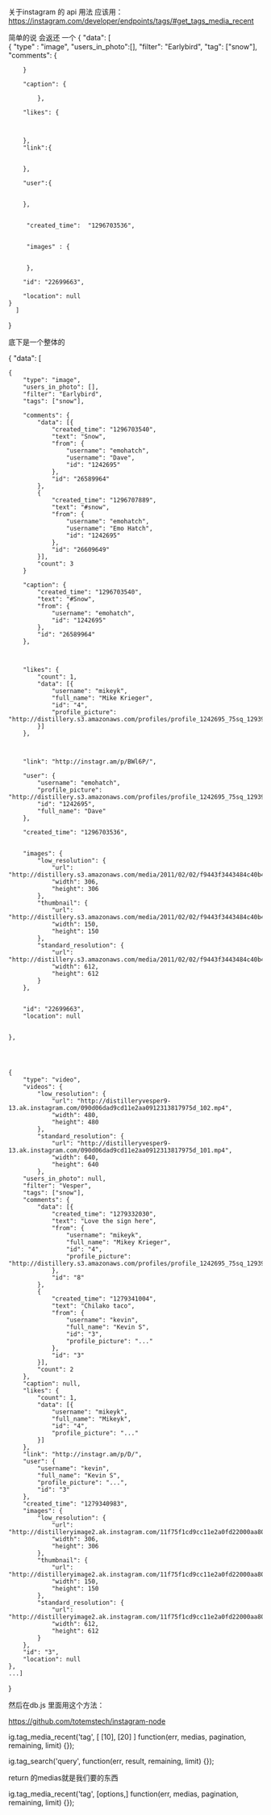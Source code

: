 
关于instagram 的 api 用法
应该用：
https://instagram.com/developer/endpoints/tags/#get_tags_media_recent


简单的说 会返还 一个 
{
	"data": [  
	{
		"type" : "image",
		"users_in_photo":[],
		"filter": "Earlybird",
		"tag": ["snow"],
		"comments": {

		}
		
		"caption": { 

			},
		
		"likes": {



		},
		"link":{


		},

		"user":{


		},

		
		 "created_time":  "1296703536",


		 "images" : {


		 },

		"id": "22699663",
        
        "location": null
	}
	  ]

}


底下是一个整体的




{
    "data": [



    {
        "type": "image",
        "users_in_photo": [],
        "filter": "Earlybird",
        "tags": ["snow"],

        "comments": {
            "data": [{
                "created_time": "1296703540",
                "text": "Snow",
                "from": {
                    "username": "emohatch",
                    "username": "Dave",
                    "id": "1242695"
                },
                "id": "26589964"
            },
            {
                "created_time": "1296707889",
                "text": "#snow",
                "from": {
                    "username": "emohatch",
                    "username": "Emo Hatch",
                    "id": "1242695"
                },
                "id": "26609649"
            }],
            "count": 3
        }

        "caption": {
            "created_time": "1296703540",
            "text": "#Snow",
            "from": {
                "username": "emohatch",
                "id": "1242695"
            },
            "id": "26589964"
        },



        "likes": {
            "count": 1,
            "data": [{
                "username": "mikeyk",
                "full_name": "Mike Krieger",
                "id": "4",
                "profile_picture": "http://distillery.s3.amazonaws.com/profiles/profile_1242695_75sq_1293915800.jpg"
            }]
        },        



        "link": "http://instagr.am/p/BWl6P/",

        "user": {
            "username": "emohatch",
            "profile_picture": "http://distillery.s3.amazonaws.com/profiles/profile_1242695_75sq_1293915800.jpg",
            "id": "1242695",
            "full_name": "Dave"
        },

        "created_time": "1296703536",


        "images": {
            "low_resolution": {
                "url": "http://distillery.s3.amazonaws.com/media/2011/02/02/f9443f3443484c40b4792fa7c76214d5_6.jpg",
                "width": 306,
                "height": 306
            },
            "thumbnail": {
                "url": "http://distillery.s3.amazonaws.com/media/2011/02/02/f9443f3443484c40b4792fa7c76214d5_5.jpg",
                "width": 150,
                "height": 150
            },
            "standard_resolution": {
                "url": "http://distillery.s3.amazonaws.com/media/2011/02/02/f9443f3443484c40b4792fa7c76214d5_7.jpg",
                "width": 612,
                "height": 612
            }
        },


        "id": "22699663",
        "location": null


    },




    {
        "type": "video",
        "videos": {
            "low_resolution": {
                "url": "http://distilleryvesper9-13.ak.instagram.com/090d06dad9cd11e2aa0912313817975d_102.mp4",
                "width": 480,
                "height": 480
            },
            "standard_resolution": {
                "url": "http://distilleryvesper9-13.ak.instagram.com/090d06dad9cd11e2aa0912313817975d_101.mp4",
                "width": 640,
                "height": 640
            },
        "users_in_photo": null,
        "filter": "Vesper",
        "tags": ["snow"],
        "comments": {
            "data": [{
                "created_time": "1279332030",
                "text": "Love the sign here",
                "from": {
                    "username": "mikeyk",
                    "full_name": "Mikey Krieger",
                    "id": "4",
                    "profile_picture": "http://distillery.s3.amazonaws.com/profiles/profile_1242695_75sq_1293915800.jpg"
                },
                "id": "8"
            },
            {
                "created_time": "1279341004",
                "text": "Chilako taco",
                "from": {
                    "username": "kevin",
                    "full_name": "Kevin S",
                    "id": "3",
                    "profile_picture": "..."
                },
                "id": "3"
            }],
            "count": 2
        },
        "caption": null,
        "likes": {
            "count": 1,
            "data": [{
                "username": "mikeyk",
                "full_name": "Mikeyk",
                "id": "4",
                "profile_picture": "..."
            }]
        },
        "link": "http://instagr.am/p/D/",
        "user": {
            "username": "kevin",
            "full_name": "Kevin S",
            "profile_picture": "...",
            "id": "3"
        },
        "created_time": "1279340983",
        "images": {
            "low_resolution": {
                "url": "http://distilleryimage2.ak.instagram.com/11f75f1cd9cc11e2a0fd22000aa8039a_6.jpg",
                "width": 306,
                "height": 306
            },
            "thumbnail": {
                "url": "http://distilleryimage2.ak.instagram.com/11f75f1cd9cc11e2a0fd22000aa8039a_5.jpg",
                "width": 150,
                "height": 150
            },
            "standard_resolution": {
                "url": "http://distilleryimage2.ak.instagram.com/11f75f1cd9cc11e2a0fd22000aa8039a_7.jpg",
                "width": 612,
                "height": 612
            }
        },
        "id": "3",
        "location": null
    },
    ...]
}



然后在db.js 里面用这个方法：

https://github.com/totemstech/instagram-node

ig.tag_media_recent('tag', [  [10], [20] ] function(err, medias, pagination, remaining, limit) {});

ig.tag_search('query', function(err, result, remaining, limit) {});


return 的medias就是我们要的东西

ig.tag_media_recent('tag', [options,] function(err, medias, pagination, remaining, limit) {});








